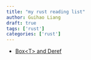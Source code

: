 ```yaml
---
title: "my rust reading list"
author: Guihao Liang
draft: true
tags: ['rust']
categories: ['rust']
---
```



* [Box\<T\> and Deref](https://manishearth.github.io/blog/2017/01/10/rust-tidbits-box-is-special/)
